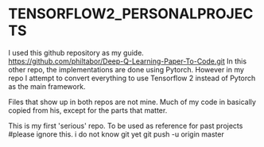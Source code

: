 ﻿# TENSORFLOW2_PERSONALPROJECTS
I used this github repository as my guide.
https://github.com/philtabor/Deep-Q-Learning-Paper-To-Code.git
In this other repo, the implementations are done using Pytorch. However in my repo I attempt to convert everything to use Tensorflow 2 instead of Pytorch as the main framework.

Files that show up in both repos are not mine.
Much of my code in basically copied from his, except for the parts that matter.

This is my first 'serious' repo. To be used as reference for past projects
#please ignore this. i do not know git yet
git push -u origin master
